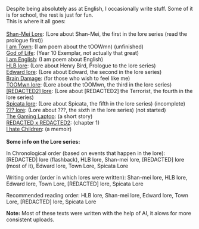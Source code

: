 Despite being absolutely ass at English, I occasionally write stuff. Some of it is for school, the rest is just for fun.<br>
This is where it all goes:<br><br>
<a href="https://cringe.toomwn.xyz/notes/Lore1/">Shan-Mei Lore</a>: (Lore about Shan-Mei, the first in the lore series (read the prologue first))<br>
<a href="https://cringe.toomwn.xyz/notes/IAmTown/">I am Town</a>: (I am poem about the tOOWmn) (unfinished)<br>
<a href="https://cringe.toomwn.xyz/notes/Good1/">God of Life</a>: (Year 10 Exemplar, not actually that great)<br>
<a href="https://cringe.toomwn.xyz/notes/IAmEnglish/">I am English</a>: (I am poem about English)<br>
<a href="https://cringe.toomwn.xyz/notes/Lore2/">HLB lore</a>: (Lore about Henry Bird, Prologue to the lore series)<br>
<a href="https://cringe.toomwn.xyz/notes/Lore3/">Edward lore</a>: (Lore about Edward, the second in the lore series)<br>
<a href="https://cringe.toomwn.xyz/notes/Cringe/">Brain Damage</a>: (for those who wish to feel like me)<br>
<a href="https://cringe.toomwn.xyz/notes/Lore4/">TOOMwn lore</a>: (Lore about the tOOMwn, the third in the lore series)<br>
<a href="https://cringe.toomwn.xyz/notes/Lore5/">\[REDACTED2] lore</a>: (Lore about \[REDACTED2] the Terrorist, the fourth in the lore series)<br>
<a href="https://cringe.toomwn.xyz/notes/Lore6/">Spicata lore</a>: (Lore about Spicata, the fifth in the lore series) (incomplete)<br>
<a href="https://cringe.toomwn.xyz/notes/Lore7/">??? lore</a>: (Lore about ???, the sixth in the lore series) (not started)<br>
<a href="https://cringe.toomwn.xyz/notes/GamingLaptop/">The Gaming Laptop</a>: (a short story)<br>
<a href="https://cringe.toomwn.xyz/notes/experimental1/">REDACTED x REDACTED2</a>: (chapter 1)<br>
<a href="https://cringe.toomwn.xyz/notes/children/">I hate Children</a>: (a memoir)<br>
<br>
**Some info on the Lore series:** <br>

In Chronological order (based on events that happen in the lore): \[REDACTED] lore (flashback), HLB lore, Shan-mei lore, \[REDACTED] lore (most of it), Edward lore, Town Lore, Spicata Lore<br>

Writing order (order in which lores were written): Shan-mei lore, HLB lore, Edward lore, Town Lore, \[REDACTED] lore, Spicata Lore<br>

Recommended reading order: HLB lore, Shan-mei lore, Edward lore, Town Lore, \[REDACTED] lore, Spicata Lore<br>

**Note:** Most of these texts were written with the help of AI, it alows for more consistent uploads.
